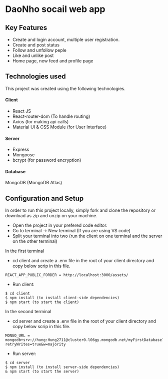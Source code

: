 # DaoNho socail web app


## Key Features
- Create and login account, multiple user registration.
- Create and post status
- Follow and unfollow peple
- Like and unlike post
- Home page, new feed and profile page


## Technologies used
This project was created using the following technologies.

#### Client

- React JS
- React-router-dom (To handle routing)
- Axios (for making api calls)
- Material UI & CSS Module (for User Interface)

#### Server

- Express
- Mongoose
- bcrypt (for password encryption)

#### Database
MongoDB (MongoDB Atlas)

## Configuration and Setup
In order to run this project locally, simply fork and clone the repository or download as zip and unzip on your machine. 
- Open the project in your prefered code editor.
- Go to terminal -> New terminal (If you are using VS code)
- Split your terminal into two (run the client on one terminal and the server on the other terminal)

In the first terminal
- cd client and create a .env file in the root of your client directory and copy below scrip in this file.
```
REACT_APP_PUBLIC_FORDER = http://localhost:3000/assets/

```

- Run client: 
```
$ cd client
$ npm install (to install client-side dependencies)
$ npm start (to start the client)
```
In the second terminal
- cd server and create a .env file in the root of your client directory and copy below scrip in this file.
```
MONGO_URL = mongodb+srv://hung:Hung2711@cluster0.l06gy.mongodb.net/myFirstDatabase?retryWrites=true&w=majority

```

- Run server: 
```
$ cd server
$ npm install (to install server-side dependencies)
& npm start (to start the server)
```




